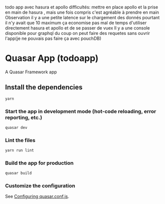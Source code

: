 todo app avec hasura et apollo
difficultés:
mettre en place apollo et la prise en main de hasura , mais une fois compris c'est agréable à prendre en main
Observation
il y a une petite latence sur le chargement des donnés pourtant il n'y avait que 10 maximum 
ça economise pas mal de temps d'utiliser directement hasura et apollo et de se passer de vuex
Il y a une console disponible pour graphql du coup on peut faire des requetes sans ouvrir l'app(je ne pouvais pas faire ça avec pouchDB)

# Quasar App (todoapp)

A Quasar Framework app

## Install the dependencies
```bash
yarn
```

### Start the app in development mode (hot-code reloading, error reporting, etc.)
```bash
quasar dev
```

### Lint the files
```bash
yarn run lint
```

### Build the app for production
```bash
quasar build
```

### Customize the configuration
See [Configuring quasar.conf.js](https://quasar.dev/quasar-cli/quasar-conf-js).
